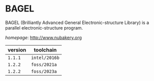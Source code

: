 # BAGEL

BAGEL (Brilliantly Advanced General Electronic-structure Library) is a parallel electronic-structure program.

*homepage*: <http://www.nubakery.org>

version | toolchain
--------|----------
``1.1.1`` | ``intel/2016b``
``1.2.2`` | ``foss/2021a``
``1.2.2`` | ``foss/2023a``
